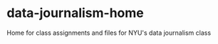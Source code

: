 data-journalism-home
====================

Home for class assignments and files for NYU's data journalism class

